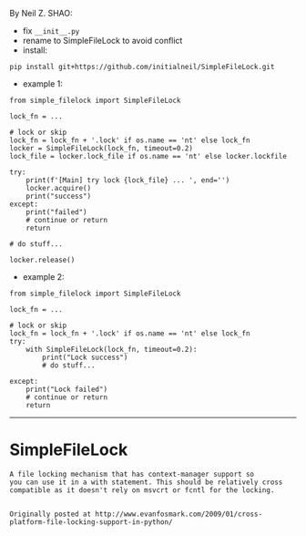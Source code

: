 By Neil Z. SHAO:
- fix `__init__.py`
- rename to SimpleFileLock to avoid conflict
- install:
```
pip install git+https://github.com/initialneil/SimpleFileLock.git
```

- example 1:
```
from simple_filelock import SimpleFileLock

lock_fn = ...

# lock or skip
lock_fn = lock_fn + '.lock' if os.name == 'nt' else lock_fn
locker = SimpleFileLock(lock_fn, timeout=0.2)
lock_file = locker.lock_file if os.name == 'nt' else locker.lockfile

try:
    print(f'[Main] try lock {lock_file} ... ', end='')
    locker.acquire()
    print("success")
except:
    print("failed")
    # continue or return
    return

# do stuff...

locker.release()
```

- example 2:
```
from simple_filelock import SimpleFileLock

lock_fn = ...

# lock or skip
lock_fn = lock_fn + '.lock' if os.name == 'nt' else lock_fn
try:
    with SimpleFileLock(lock_fn, timeout=0.2):
        print("Lock success")
        # do stuff...
    
except:
    print("Lock failed")
    # continue or return
    return
```

-----
SimpleFileLock
========

    A file locking mechanism that has context-manager support so 
    you can use it in a with statement. This should be relatively cross
    compatible as it doesn't rely on msvcrt or fcntl for the locking.
    

    Originally posted at http://www.evanfosmark.com/2009/01/cross-platform-file-locking-support-in-python/
